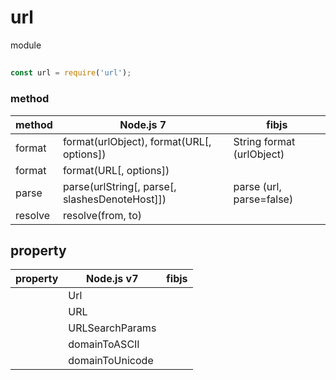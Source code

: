 # url

module

## 

```js
const url = require('url');
```
### method

|  method |                Node.js 7                       |           fibjs           |
|---------|------------------------------------------------|---------------------------|
| format  | format(urlObject), format(URL[, options])      | String format (urlObject) |
| format  | format(URL[, options])                         |                           |
| parse   | parse(urlString[, parse[, slashesDenoteHost]]) | parse (url, parse=false)  |
| resolve | resolve(from, to)                              |                           |

## property

| property | Node.js v7      | fibjs |
|----------|-----------------|-------|
|          | Url             |       |
|          | URL             |       |
|          | URLSearchParams |       |
|          | domainToASCII   |       |
|          | domainToUnicode |       |
